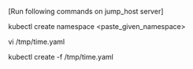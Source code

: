 [Run following commands on jump_host server]

kubectl create namespace <paste_given_namespace>

vi /tmp/time.yaml


kubectl create -f /tmp/time.yaml

